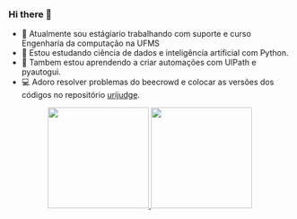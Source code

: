 ### Hi there 👋

- 🔭 Atualmente sou estágiario trabalhando com suporte e curso Engenharia da computação na UFMS 
- 🌱 Estou estudando ciência de dados e inteligência artificial com Python.
- 🎯 Tambem estou aprendendo a criar automações com UIPath e pyautogui.
- :computer: Adoro resolver problemas do beecrowd e colocar as versões dos códigos no repositório <a href="https://github.com/VictorRamires/urijudge">urijudge</a>.

<div align="center">
  <a href="https://github.com/victorramires">
  <img height="180em" src="https://github-readme-stats.vercel.app/api?username=victorramires&show_icons=true&theme=dracula&include_all_commits=true&count_private=true"/>
  <img height="180em" src="https://github-readme-stats.vercel.app/api/top-langs/?username=victorramires&layout=compact&langs_count=7&theme=dracula"/>
</div>

